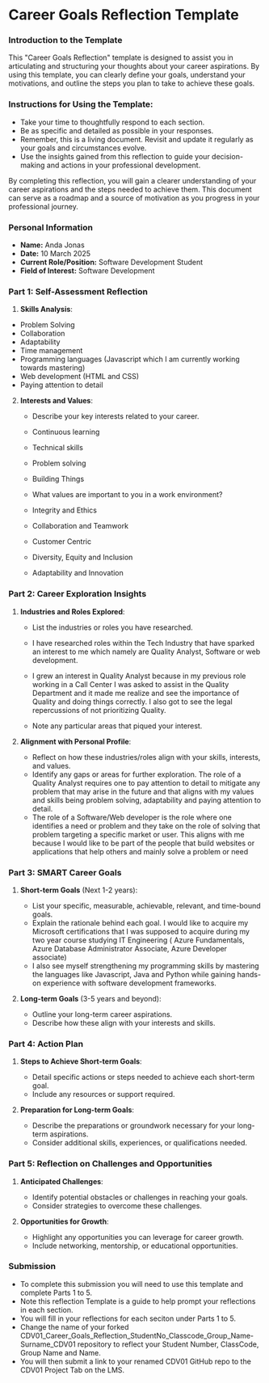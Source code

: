 
# Career Goals Reflection Template

### Introduction to the Template

This "Career Goals Reflection" template is designed to assist you in articulating and structuring your thoughts about your career aspirations. By using this template, you can clearly define your goals, understand your motivations, and outline the steps you plan to take to achieve these goals.

### Instructions for Using the Template:

- Take your time to thoughtfully respond to each section.
- Be as specific and detailed as possible in your responses.
- Remember, this is a living document. Revisit and update it regularly as your goals and circumstances evolve.
- Use the insights gained from this reflection to guide your decision-making and actions in your professional development.

By completing this reflection, you will gain a clearer understanding of your career aspirations and the steps needed to achieve them. This document can serve as a roadmap and a source of motivation as you progress in your professional journey.

### Personal Information

- **Name:** Anda Jonas
- **Date:** 10 March 2025
- **Current Role/Position:** Software Development Student 
- **Field of Interest:** Software Development 

### Part 1: Self-Assessment Reflection

1. **Skills Analysis**:
- Problem Solving
- Collaboration
- Adaptability
- Time management
- Programming languages (Javascript which I am currently working towards mastering)
- Web development (HTML and CSS)
- Paying attention to detail

2. **Interests and Values**:
    
    - Describe your key interests related to your career.
    - Continuous learning 
    - Technical skills
    - Problem solving 
    - Building Things 

    - What values are important to you in a work environment?
    - Integrity and Ethics
    - Collaboration and Teamwork
    - Customer Centric 
    - Diversity, Equity and Inclusion
    - Adaptability and Innovation


### Part 2: Career Exploration Insights

1. **Industries and Roles Explored**:
    
    - List the industries or roles you have researched.
    - I have researched roles within the Tech Industry that have sparked an interest to me which namely are Quality Analyst, Software or web development. 
    - I grew an interest in Quality Analyst because in my previous role working in a Call Center I was asked to assist in the Quality Department and it made me realize and see the importance of Quality and doing things correctly. I also got to see the legal repercussions of not prioritizing Quality. 


    - Note any particular areas that piqued your interest.

2. **Alignment with Personal Profile**:
    
    - Reflect on how these industries/roles align with your skills, interests, and values.
    - Identify any gaps or areas for further exploration.
    The role of a Quality Analyst requires one to pay attention to detail to mitigate any problem that may arise in the future and that aligns with my values and skills being problem solving, adaptability and paying attention to detail. 
    - The role of a Software/Web developer is the role where one identifies a need or problem and they take on the role of solving that problem targeting a specific market or user. This aligns with me because I would like to be part of the people that build websites or applications that help others and mainly solve a problem or need


### Part 3: SMART Career Goals

1. **Short-term Goals** (Next 1-2 years):
    
    - List your specific, measurable, achievable, relevant, and time-bound goals.
    - Explain the rationale behind each goal.
    I would like to acquire my Microsoft certifications that I was supposed to acquire during my two year course studying IT Engineering ( Azure Fundamentals, Azure Database Administrator Associate, Azure Developer associate) 
    - I also see myself strengthening my programming skills by mastering the languages like Javascript, Java and Python while gaining hands-on experience with software development frameworks. 

2. **Long-term Goals** (3-5 years and beyond):
    
    - Outline your long-term career aspirations.
    - Describe how these align with your interests and skills.

### Part 4: Action Plan

1. **Steps to Achieve Short-term Goals**:
    
    - Detail specific actions or steps needed to achieve each short-term goal.
    - Include any resources or support required.
2. **Preparation for Long-term Goals**:
    
    - Describe the preparations or groundwork necessary for your long-term aspirations.
    - Consider additional skills, experiences, or qualifications needed.

### Part 5: Reflection on Challenges and Opportunities

1. **Anticipated Challenges**:
    
    - Identify potential obstacles or challenges in reaching your goals.
    - Consider strategies to overcome these challenges.
2. **Opportunities for Growth**:
    
    - Highlight any opportunities you can leverage for career growth.
    - Include networking, mentorship, or educational opportunities.

### Submission

- To complete this submission you will need to use this template and complete Parts 1 to 5.
- Note this reflection Template is a guide to help prompt your reflections in each section.
- You will fill in your reflections for each seciton under Parts 1 to 5.
- Change the name of your forked CDV01_Career_Goals_Reflection_StudentNo_Classcode_Group_Name-Surname_CDV01 repository to reflect your Student Number, ClassCode, Group Name and Name.
- You will then submit a link to your renamed CDV01 GitHub repo to the CDV01 Project Tab on the LMS.


